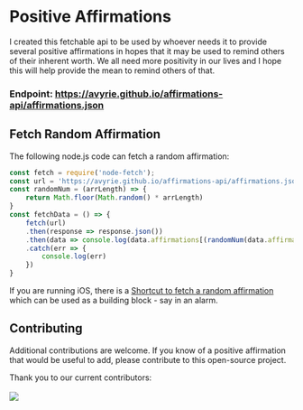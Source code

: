 # Positive Affirmations

I created this fetchable api to be used by whoever needs it to provide several positive affirmations in hopes that it may be used to remind others of their inherent worth. We all need more positivity in our lives and I hope this will help provide the mean to remind others of that.

### Endpoint: https://avyrie.github.io/affirmations-api/affirmations.json

## Fetch Random Affirmation
The following node.js code can fetch a random affirmation:

```js
const fetch = require('node-fetch');
const url = 'https://avyrie.github.io/affirmations-api/affirmations.json';
const randomNum = (arrLength) => {
    return Math.floor(Math.random() * arrLength)
}
const fetchData = () => {
    fetch(url)
    .then(response => response.json())
    .then(data => console.log(data.affirmations[(randomNum(data.affirmations.length))]))
    .catch(err => {
        console.log(err)
    })
}
```

If you are running iOS, there is a [Shortcut to fetch a random affirmation](https://www.icloud.com/shortcuts/88824df962704cb9b2ec73c7b1624895) which can be used as a building block - say in an alarm.


## Contributing
Additional contributions are welcome. If you know of a positive affirmation that would be useful to add, please contribute to this open-source project.

Thank you to our current contributors:
<br />
<br />
<a href="https://github.com/avyrie/affirmations-api/graphs/contributors">
  <img src="https://contrib.rocks/image?repo=avyrie/affirmations-api" />
</a>
